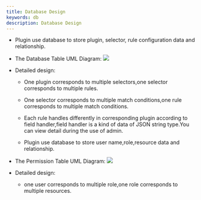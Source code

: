 ```yaml
---
title: Database Design
keywords: db
description: Database Design
---
```


* Plugin use database to store plugin, selector, rule configuration data and relationship.

* The Database Table UML Diagram:
![](/img/shenyu/db/shenyu-db.png)

* Detailed design:

  * One plugin corresponds to multiple selectors,one selector corresponds to multiple rules.
  
  * One selector corresponds to multiple match conditions,one rule corresponds to multiple match conditions.
  
  * Each rule handles differently in corresponding plugin according to field handler,field handler is a kind of data of JSON string type.You can view detail during the use of admin.
  
  * Plugin use database to store user name,role,resource data and relationship. 

* The Permission Table UML Diagram:
![](/img/shenyu/db/shenyu-permission-db.png)

* Detailed design:
  - one user corresponds to multiple role,one role corresponds to multiple resources.

